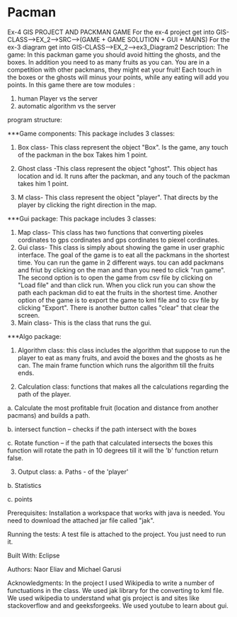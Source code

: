 # Pacman
Ex-4
GIS PROJECT AND PACKMAN GAME
For the ex-4 project get into GIS-CLASS-->EX_2-->SRC-->(GAME + GAME SOLUTION + GUI + MAINS) For the ex-3 diagram get into GIS-CLASS-->EX_2-->ex3_Diagram2
Description:
The game:
In this packman game you should avoid hitting the ghosts, and the boxes. In addition you need to as many fruits as you can. 
You are in a competition with other packmans, they might eat your fruit!
Each touch in the boxes or the ghosts will minus your points, while any eating will add you points.
In this game there are tow modules :
1.	human Player vs the server 
2.	automatic algorithm vs the server

program structure:

***Game components: This package includes 3 classes: 
1. Box class- This class represent the object "Box". Is the game, any touch of the packman in the box Takes him 1 point. 

2. Ghost class -This class represent the object "ghost". This object has location and id. It runs after the packman, and any touch of the packman takes him 1 point.
 3. M class- This class represent the object "player". That directs by the player by clicking the right direction in the map.


***Gui package: This package includes 3 classes:
1. Map class- This class has two functions that converting pixeles cordinates to gps cordinates and gps cordinates to piexel cordinates.
2. Gui class- This class is simply about showing the game in user graphic interface. The goal of the game is to eat all the packmans in the shortest time. You can run the game in 2 different ways. tou can add packmans and friut by clicking on the man and than you need to click "run game". The second option is to open the game from csv file by clicking on "Load file" and than click run. When you click run you can show the path each packman did to eat the fruits in the shortest time. Another option of the game is to export the game to kml file and to csv file by clicking "Export". There is another button calles "clear" that clear the screen.
3. Main class- This is the class that runs the gui.

***Algo package: 

1.	Algorithm class: this class includes the algorithm that suppose to run the player to eat as many fruits, and avoid the boxes and the ghosts as he can. The main frame function which runs the algorithm till the fruits ends.   

2.	Calculation class: functions that makes all the calculations regarding the path of the player. 

a.	Calculate the most profitable fruit (location and distance from another pacmans) and builds a path.

b.	intersect function – checks if the path intersect with the boxes

c.	Rotate function – if the path that calculated intersects the boxes this function will rotate the path in 10 degrees till it will the 'b' function return false.

3.	Output class:
a.	Paths  - of the 'player'

b.	Statistics

c.	points

Prerequisites:
Installation a workspace that works with java is needed. You need to download the attached jar file called "jak".

Running the tests:
A test file is attached to the project. You just need to run it.

Built With:
Eclipse

Authors:
Naor Eliav and Michael Garusi

Acknowledgments:
In the project I used Wikipedia to write a number of functuations in the class. We used jak library for the converting to kml file. We used wikipedia to understand what gis project is and sites like stackoverflow and and geeksforgeeks. We used youtube to learn about gui.

